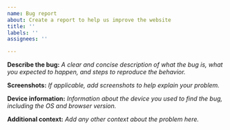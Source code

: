 ```yaml
---
name: Bug report
about: Create a report to help us improve the website
title: ''
labels: ''
assignees: ''

---
```


**Describe the bug:** *A clear and concise description of what the bug is, what you expected to happen, and steps to reproduce the behavior.*


**Screenshots:** *If applicable, add screenshots to help explain your problem.*


**Device information:** *Information about the device you used to find the bug, including the OS and browser version.*


**Additional context:** *Add any other context about the problem here.*

